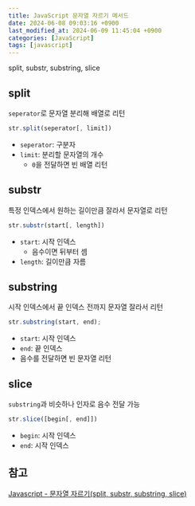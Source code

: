 ```yaml
---
title: JavaScript 문자열 자르기 메서드
date: 2024-06-08 09:03:16 +0900
last_modified_at: 2024-06-09 11:45:04 +0900
categories: [JavaScript]
tags: [javascript]
---
```


split, substr, substring, slice

## split

`seperator`로 문자열 분리해 배열로 리턴

```javascript
str.split(seperator[, limit])
```

- `seperator`: 구분자
- `limit`: 분리할 문자열의 개수
  - `0`을 전달하면 빈 배열 리턴

## substr

특정 인덱스에서 원하는 길이만큼 잘라서 문자열로 리턴

```javascript
str.substr(start[, length])
```

- `start`: 시작 인덱스
  - 음수이면 뒤부터 셈
- `length`: 길이만큼 자름

## substring

시작 인덱스에서 끝 인덱스 전까지 문자열 잘라서 리턴

```javascript
str.substring(start, end);
```

- `start`: 시작 인덱스
- `end`: 끝 인덱스
- 음수를 전달하면 빈 문자열 리턴

## slice

`substring`과 비슷하나 인자로 음수 전달 가능

```javascript
str.slice([begin[, end]])
```

- `begin`: 시작 인덱스
- `end`: 시작 인덱스

## 참고

[Javascript - 문자열 자르기(split, substr, substring, slice)](https://umanking.github.io/2022/07/17/javascript-string-substring/)
